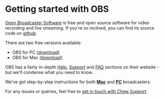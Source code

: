 # Getting started with OBS

[Open Broadcaster Software](https://obsproject.com/) is free and open source software for video recording and live streaming. If you're so inclined, you can find its source code on [github](https://github.com/jp9000/OBS). 

There are two free versions available: 

- OBS for PC [(download)](https://obsproject.com/download)
- OBS for Mac [(download)](https://obsproject.com/download#mac)

OBS has a fairly in-depth [Help](http://jp9000.github.io/OBS), [Support](http://jp9000.github.io/OBS/general/support.html) and [FAQ](http://jp9000.github.io/OBS/general/faq.html) sections on their website - but we'll condense what you need to know.

We've got step-by-step instructions for both [**Mac**](http://chew.tv/guide/encoder_setup/obs_mac) and [**PC**](http://chew.tv/guide/encoder_setup/obs_pc) broadcasters. 

For any issues or queries, feel free to [get in touch with Chew Support](mailto:support@chew.tv).
